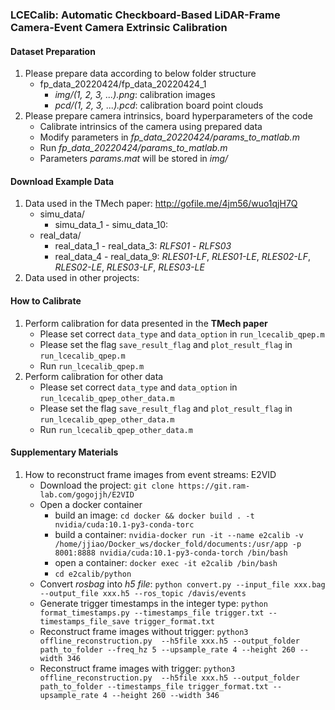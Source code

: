 ### LCECalib: Automatic Checkboard-Based LiDAR-Frame Camera-Event Camera Extrinsic Calibration

#### Dataset Preparation
1. Please prepare data according to below folder structure
   * fp_data_20220424/fp_data_20220424_1
     * *img/(1, 2, 3, ...).png*: calibration images
     * *pcd/(1, 2, 3, ...).pcd*: calibration board point clouds 
2. Please prepare camera intrinsics, board hyperparameters of the code
   * Calibrate intrinsics of the camera using prepared data
   * Modify parameters in *fp_data_20220424/params_to_matlab.m*
   * Run *fp_data_20220424/params_to_matlab.m*
   * Parameters *params.mat* will be stored in *img/*
#### Download Example Data
1. Data used in the TMech paper: http://gofile.me/4jm56/wuo1qjH7Q
   * simu_data/
     * simu_data_1 - simu_data_10: 
   * real_data/
     * real_data_1 - real_data_3: *RLFS01* - *RLFS03*
     * real_data_4 - real_data_9: *RLES01-LF*, *RLES01-LE*, *RLES02-LF*, *RLES02-LE*, *RLES03-LF*, *RLES03-LE*
2. Data used in other projects: 

#### How to Calibrate
1. Perform calibration for data presented in the **TMech paper**
   * Please set correct ```data_type``` and ```data_option``` in ```run_lcecalib_qpep.m```
   * Please set the flag ```save_result_flag``` and ```plot_result_flag``` in ```run_lcecalib_qpep.m```
   * Run ```run_lcecalib_qpep.m```
2. Perform calibration for other data
   * Please set correct ```data_type``` and ```data_option``` in ```run_lcecalib_qpep_other_data.m```
   * Please set the flag ```save_result_flag``` and ```plot_result_flag``` in ```run_lcecalib_qpep_other_data.m```
   * Run ```run_lcecalib_qpep_other_data.m```

#### Supplementary Materials

1. How to reconstruct frame images from event streams: E2VID
   * Download the project: ```git clone https://git.ram-lab.com/gogojjh/E2VID```
   * Open a docker container
     * build an image: ```cd docker && docker build . -t nvidia/cuda:10.1-py3-conda-torc```
     * build a container: ```nvidia-docker run -it --name e2calib -v /home/jjiao/Docker_ws/docker_fold/documents:/usr/app -p 8001:8888 nvidia/cuda:10.1-py3-conda-torch /bin/bash```
     * open a container: ```docker exec -it e2calib /bin/bash```
     * ```cd e2calib/python```
   * Convert *rosbag* into *h5 file*: ```python convert.py --input_file xxx.bag --output_file xxx.h5 --ros_topic /davis/events```
   * Generate trigger timestamps in the integer type: ```python format_timestamps.py --timestamps_file trigger.txt --timestamps_file_save trigger_format.txt```
   * Reconstruct frame images without trigger: ```python3 offline_reconstruction.py  --h5file xxx.h5 --output_folder path_to_folder --freq_hz 5 --upsample_rate 4 --height 260 --width 346```
   * Reconstruct frame images with trigger: ```python3 offline_reconstruction.py  --h5file xxx.h5 --output_folder path_to_folder --timestamps_file trigger_format.txt --upsample_rate 4 --height 260 --width 346```
<!-- 2. How to extract rectangles from timesurface maps and checkerboard points from point clouds
   * Download the project: ```git clone https://git.ram-lab.com/gogojjh/udi_utils```
   * Build the project: ```catkin build udi_utils_calibration```
   * Run the *roslaunch* file: ```roslaunch udi_utils_calibration calib_hkust_lab.launch calib_status:=false```
   * Run the bag: ```rosbag play xxx.bag --clock -r 1.0```
   * Results are saved to ```workspace/calib_data/calib_data_real/pre_calib``` -->

